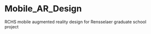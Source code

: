 Mobile_AR_Design
================

RCHS mobile augmented reality design for Rensselaer graduate school project
